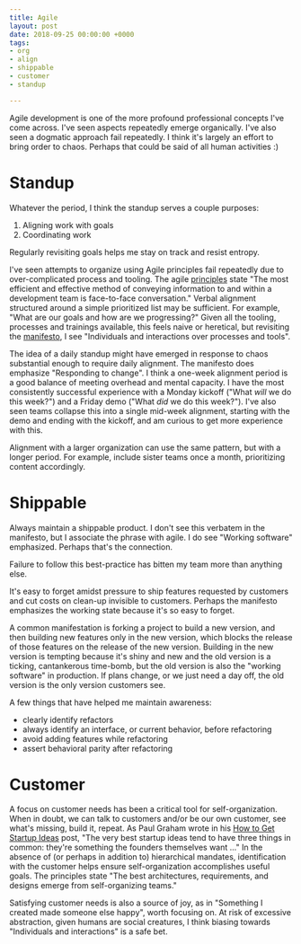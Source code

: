 ```yaml
---
title: Agile
layout: post
date: 2018-09-25 00:00:00 +0000
tags:
- org
- align
- shippable
- customer
- standup

---
```

Agile development is one of the more profound professional concepts I've come across. I've seen aspects repeatedly emerge organically. I've also seen a dogmatic approach fail repeatedly. I think it's largely an effort to bring order to chaos. Perhaps that could be said of all human activities :)

# Standup

Whatever the period, I think the standup serves a couple purposes:

1. Aligning work with goals
2. Coordinating work

Regularly revisiting goals helps me stay on track and resist entropy.

I've seen attempts to organize using Agile principles fail repeatedly due to over-complicated process and tooling. The agile [principles](http://agilemanifesto.org/principles.html) state "The most efficient and effective method of conveying information to and within a development team is face-to-face conversation." Verbal alignment structured around a simple prioritized list may be sufficient. For example, "What are our goals and how are we progressing?" Given all the tooling, processes and trainings available, this feels naive or heretical, but revisiting the [manifesto](http://agilemanifesto.org/), I see "Individuals and interactions over processes and tools".

The idea of a daily standup might have emerged in response to chaos substantial enough to require daily alignment. The manifesto does emphasize "Responding to change". I think a one-week alignment period is a good balance of meeting overhead and mental capacity. I have the most consistently successful experience with a Monday kickoff ("What _will_ we do this week?") and a Friday demo ("What _did_ we do this week?"). I've also seen teams collapse this into a single mid-week alignment, starting with the demo and ending with the kickoff, and am curious to get more experience with this.

Alignment with a larger organization can use the same pattern, but with a longer period. For example, include sister teams once a month, prioritizing content accordingly.

# Shippable

Always maintain a shippable product. I don't see this verbatem in the manifesto, but I associate the phrase with agile. I do see "Working software" emphasized. Perhaps that's the connection.

Failure to follow this best-practice has bitten my team more than anything else.

It's easy to forget amidst pressure to ship features requested by customers and cut costs on clean-up invisible to customers. Perhaps the manifesto emphasizes the working state because it's so easy to forget.

A common manifestation is forking a project to build a new version, and then building new features only in the new version, which blocks the release of those features on the release of the new version. Building in the new version is tempting because it's shiny and new and the old version is a ticking, cantankerous time-bomb, but the old version is also the "working software" in production. If plans change, or we just need a day off, the old version is the only version customers see.

A few things that have helped me maintain awareness:

* clearly identify refactors
* always identify an interface, or current behavior, before refactoring
* avoid adding features while refactoring
* assert behavioral parity after refactoring

# Customer

A focus on customer needs has been a critical tool for self-organization. When in doubt, we can talk to customers and/or be our own customer, see what's missing, build it, repeat. As Paul Graham wrote in his [How to Get Startup Ideas](http://paulgraham.com/startupideas.html) post, "The very best startup ideas tend to have three things in common: they're something the founders themselves want ..." In the absence of (or perhaps in addition to) hierarchical mandates, identification with the customer helps ensure self-organization accomplishes useful goals. The principles state "The best architectures, requirements, and designs emerge from self-organizing teams."

Satisfying customer needs is also a source of joy, as in "Something I created made someone else happy", worth focusing on. At risk of excessive abstraction, given humans are social creatures, I think biasing towards "Individuals and interactions" is a safe bet.